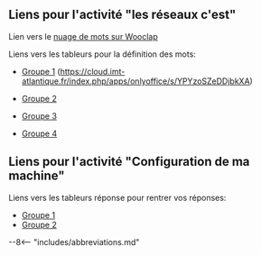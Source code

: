 ## Liens pour l'activité "les réseaux c'est"

Lien vers le [nuage de mots sur Wooclap](http://www.wooclap.com/PLTHIP)

Liens vers les tableurs pour la définition des mots:

<!-- ajouter target="_blank"  -->
* [Groupe 1](https://cloud.imt-atlantique.fr/index.php/s/YPYzoSZeDDjbkXA)
(https://cloud.imt-atlantique.fr/index.php/apps/onlyoffice/s/YPYzoSZeDDjbkXA)

* [Groupe 2](https://cloud.imt-atlantique.fr/index.php/s/QYXSCwjjCAYDfHb)
* [Groupe 3](https://cloud.imt-atlantique.fr/index.php/s/F3M3zj9YDprX8et)
* [Groupe 4](https://cloud.imt-atlantique.fr/index.php/s/CJmQmbarSFKA9DF)


## Liens pour l'activité "Configuration de ma machine"

Liens vers les tableurs réponse pour rentrer vos réponses:

* [Groupe 1](https://cloud.imt-atlantique.fr/index.php/s/DL7YFjcYdjeCd2Z)
* [Groupe 2](https://cloud.imt-atlantique.fr/index.php/s/WjANWK5yPixqEck)



--8<-- "includes/abbreviations.md"
